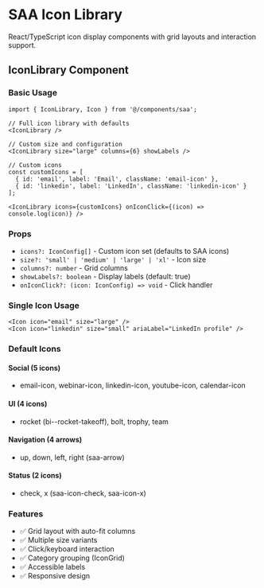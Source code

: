 # SAA Icon Library

React/TypeScript icon display components with grid layouts and interaction support.

## IconLibrary Component

### Basic Usage

```tsx
import { IconLibrary, Icon } from '@/components/saa';

// Full icon library with defaults
<IconLibrary />

// Custom size and configuration
<IconLibrary size="large" columns={6} showLabels />

// Custom icons
const customIcons = [
  { id: 'email', label: 'Email', className: 'email-icon' },
  { id: 'linkedin', label: 'LinkedIn', className: 'linkedin-icon' }
];

<IconLibrary icons={customIcons} onIconClick={(icon) => console.log(icon)} />
```

### Props

- `icons?: IconConfig[]` - Custom icon set (defaults to SAA icons)
- `size?: 'small' | 'medium' | 'large' | 'xl'` - Icon size
- `columns?: number` - Grid columns
- `showLabels?: boolean` - Display labels (default: true)
- `onIconClick?: (icon: IconConfig) => void` - Click handler

### Single Icon Usage

```tsx
<Icon icon="email" size="large" />
<Icon icon="linkedin" size="small" ariaLabel="LinkedIn profile" />
```

### Default Icons

#### Social (5 icons)
- email-icon, webinar-icon, linkedin-icon, youtube-icon, calendar-icon

#### UI (4 icons)
- rocket (bi--rocket-takeoff), bolt, trophy, team

#### Navigation (4 arrows)
- up, down, left, right (saa-arrow)

#### Status (2 icons)
- check, x (saa-icon-check, saa-icon-x)

### Features

- ✅ Grid layout with auto-fit columns
- ✅ Multiple size variants
- ✅ Click/keyboard interaction
- ✅ Category grouping (IconGrid)
- ✅ Accessible labels
- ✅ Responsive design
